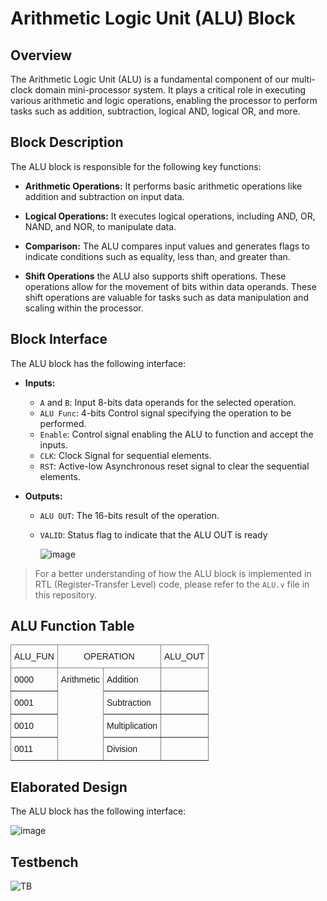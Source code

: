 # Arithmetic Logic Unit (ALU) Block

## Overview
The Arithmetic Logic Unit (ALU) is a fundamental component of our multi-clock domain mini-processor system. It plays a critical role in executing various arithmetic and logic operations, enabling the processor to perform tasks such as addition, subtraction, logical AND, logical OR, and more.

## Block Description
The ALU block is responsible for the following key functions:

- **Arithmetic Operations:** It performs basic arithmetic operations like addition and subtraction on input data.

- **Logical Operations:** It executes logical operations, including AND, OR, NAND, and NOR, to manipulate data.

- **Comparison:** The ALU compares input values and generates flags to indicate conditions such as equality, less than, and greater than.

- **Shift Operations** the ALU also supports shift operations. These operations allow for the movement of bits within data operands. These shift operations are valuable for tasks such as data manipulation and scaling within the processor.

## Block Interface
The ALU block has the following interface:

- **Inputs:**
  - `A` and `B`: Input 8-bits data operands for the selected operation.
  - `ALU Func`: 4-bits Control signal specifying the operation to be performed.
  - `Enable`: Control signal enabling the ALU to function and accept the inputs.
  - `CLK`: Clock Signal for sequential elements.
  - `RST`: Active-low Asynchronous reset signal to clear the sequential elements.

- **Outputs:**
  - `ALU OUT`: The 16-bits result of the operation.
  - `VALID`: Status flag to indicate that the ALU OUT is ready
 
    ![image](https://github.com/AhmedAmrAbdellatif1/Multi-Clock-Domain-System/assets/140100601/a6ffe5d3-5075-43a7-8131-ca9e2a48fc57)

> For a better understanding of how the ALU block is implemented in RTL (Register-Transfer Level) code, please refer to the `ALU.v` file in this repository.

## ALU Function Table
<style type="text/css">
.tg  {border-collapse:collapse;border-spacing:0;}
.tg td{border-color:black;border-style:solid;border-width:1px;font-family:Arial, sans-serif;font-size:14px;
  overflow:hidden;padding:10px 5px;word-break:normal;}
.tg th{border-color:black;border-style:solid;border-width:1px;font-family:Arial, sans-serif;font-size:14px;
  font-weight:normal;overflow:hidden;padding:10px 5px;word-break:normal;}
.tg .tg-c3ow{border-color:inherit;text-align:center;vertical-align:top}
.tg .tg-0pky{border-color:inherit;text-align:left;vertical-align:top}
</style>
<table class="tg">
<thead>
  <tr>
    <th class="tg-0pky">ALU_FUN</th>
    <th class="tg-c3ow" colspan="2">OPERATION</th>
    <th class="tg-0pky">ALU_OUT</th>
  </tr>
</thead>
<tbody>
  <tr>
    <td class="tg-0pky">0000</td>
    <td class="tg-0pky" rowspan="4">Arithmetic</td>
    <td class="tg-0pky">Addition<br></td>
    <td class="tg-0pky"></td>
  </tr>
  <tr>
    <td class="tg-0pky">0001</td>
    <td class="tg-0pky">Subtraction</td>
    <td class="tg-0pky"></td>
  </tr>
  <tr>
    <td class="tg-0pky">0010</td>
    <td class="tg-0pky">Multiplication</td>
    <td class="tg-0pky"></td>
  </tr>
  <tr>
    <td class="tg-0pky">0011</td>
    <td class="tg-0pky">Division</td>
    <td class="tg-0pky"></td>
  </tr>
</tbody>
</table>

## Elaborated Design
The ALU block has the following interface:

![image](https://github.com/AhmedAmrAbdellatif1/Multi-Clock-Domain-System/assets/140100601/d219f61f-0da8-4ba6-9685-c7f2138eacec)

## Testbench
![TB](https://github.com/AhmedAmrAbdellatif1/Multi-Clock-Domain-System/assets/140100601/63fb826a-7104-49c0-b27f-9dce27a377f7)

